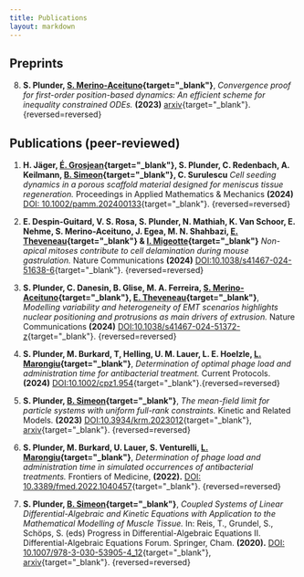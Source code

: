 ```yaml
---
title: Publications
layout: markdown 
---
```




## Preprints

8. **S. Plunder, [S. Merino-Aceituno](https://sites.google.com/view/saramerinoaceituno){target="_blank"}**, _Convergence proof for first-order position-based dynamics: An efficient scheme for inequality constrained ODEs._ **(2023)** [arxiv](https://arxiv.org/abs/2310.01215){target="_blank"}.
{reversed=reversed}

## Publications (peer-reviewed)

1. **H. Jäger, [É. Grosjean](https://grosjean1.github.io/){target="_blank"}, S. Plunder, C. Redenbach, A. Keilmann, [B. Simeon](https://www.mathematik.uni-kl.de/en/das/people/head/simeon){target="_blank"}, C. Surulescu** _Cell seeding dynamics in a porous scaffold material designed for meniscus tissue regeneration._ Proceedings in Applied Mathematics & Mechanics **(2024)** [DOI: 10.1002/pamm.202400133](http://doi.org/10.1002/pamm.202400133){target="_blank"}.
{reversed=reversed}

2. **E. Despin-Guitard, V. S. Rosa, S. Plunder, N. Mathiah, K. Van Schoor, E. Nehme, S. Merino-Aceituno, J. Egea, M. N. Shahbazi, [E. Theveneau](https://cbi-toulouse.fr/eng/equipe-theveneau){target="_blank"} & [I. Migeotte](https://iribhm.org/isabelle-migeotte/){target="_blank"}** _Non-apical mitoses contribute to cell delamination during mouse gastrulation._ Nature Communications **(2024)** [DOI:10.1038/s41467-024-51638-6](https://doi.org/10.1038/s41467-024-51638-6){target="_blank"}.
{reversed=reversed}

2. **S. Plunder, C. Danesin, B. Glise, M. A. Ferreira, [S. Merino-Aceituno](https://sites.google.com/view/saramerinoaceituno){target="_blank"}, [E. Theveneau](https://cbi-toulouse.fr/eng/equipe-theveneau){target="_blank"}**, _Modelling variability and heterogeneity of EMT scenarios highlights nuclear positioning and protrusions as main drivers of extrusion._ Nature Communications **(2024)** [DOI:10.1038/s41467-024-51372-z](https://doi.org/10.1038/s41467-024-51372-z){target="_blank"}.
{reversed=reversed}

2. **S. Plunder, M. Burkard, T, Helling, U. M. Lauer, L. E. Hoelzle, [L. Marongiu](https://nutritionalbiochemistry.uni-hohenheim.de/en/luigi-marongiu-en){target="_blank"}**, _Determination of optimal phage load and administration time for antibacterial treatment._ Current Protocols. **(2024)** [DOI:10.1002/cpz1.954](https://doi.org/10.1002/cpz1.954){target="_blank"}.{reversed=reversed}

2. **S. Plunder, [B. Simeon](https://www.mathematik.uni-kl.de/en/das/people/head/simeon){target="_blank"}**, _The mean-field limit for particle systems with uniform full-rank constraints._ Kinetic and Related Models. **(2023)** [DOI:10.3934/krm.2023012](https://www.aimsciences.org/article/doi/10.3934/krm.2023012){target="_blank"}, [arxiv](https://arxiv.org/abs/2203.07249){target="_blank"}.
{reversed=reversed}

2. **S. Plunder, M. Burkard, U. Lauer, S. Venturelli, [L. Marongiu](https://nutritionalbiochemistry.uni-hohenheim.de/en/luigi-marongiu-en){target="_blank"}**, _Determination of phage load and administration time in simulated occurrences of antibacterial treatments._ Frontiers of Medicine, **(2022).** [DOI: 10.3389/fmed.2022.1040457](https://doi.org/10.3389/fmed.2022.1040457){target="_blank"}.
{reversed=reversed}

2. **S. Plunder, [B. Simeon](https://www.mathematik.uni-kl.de/en/das/people/head/simeon){target="_blank"}**, _Coupled Systems of Linear Differential-Algebraic and Kinetic Equations with Application to the Mathematical Modelling of Muscle Tissue._
In: Reis, T., Grundel, S., Schöps, S. (eds) Progress in Differential-Algebraic Equations II. Differential-Algebraic Equations Forum. Springer, Cham. **(2020).** [DOI: 10.1007/978-3-030-53905-4_12](https://doi.org/10.1007/978-3-030-53905-4_12){target="_blank"}, [arxiv](https://arxiv.org/abs/1911.05468){target="_blank"}.
{reversed=reversed}